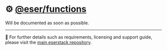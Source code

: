 # ⚙️ [@eser/functions](./)

Will be documented as soon as possible.

---

🔗 For further details such as requirements, licensing and support guide, please
visit the [main eserstack repository](https://github.com/eser/stack).
